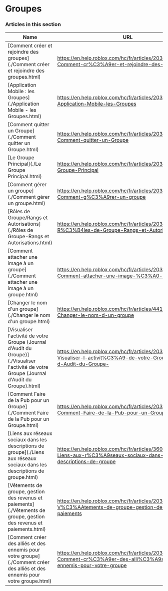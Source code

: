 # Groupes  
### Articles in this section
Name|URL
-|-
[Comment créer et rejoindre des groupes](./Comment créer et rejoindre des groupes.html) |https://en.help.roblox.com/hc/fr/articles/203313730-Comment-cr%C3%A9er-et-rejoindre-des-groupes
[Application Mobile : les Groupes](./Application Mobile - les Groupes.html) |https://en.help.roblox.com/hc/fr/articles/203313490-Application-Mobile-les-Groupes
[Comment quitter un Groupe](./Comment quitter un Groupe.html) |https://en.help.roblox.com/hc/fr/articles/203313790-Comment-quitter-un-Groupe
[Le Groupe Principal](./Le Groupe Principal.html) |https://en.help.roblox.com/hc/fr/articles/203313740-Le-Groupe-Principal
[Comment gérer un groupe](./Comment gérer un groupe.html) |https://en.help.roblox.com/hc/fr/articles/203313810-Comment-g%C3%A9rer-un-groupe
[Rôles de Groupe/Rangs et Autorisations](./Rôles de Groupe-Rangs et Autorisations.html) |https://en.help.roblox.com/hc/fr/articles/203313770-R%C3%B4les-de-Groupe-Rangs-et-Autorisations
[Comment attacher une image à un groupe](./Comment attacher une image à un groupe.html) |https://en.help.roblox.com/hc/fr/articles/203313800-Comment-attacher-une-image-%C3%A0-un-groupe
[Changer le nom d'un groupe](./Changer le nom d'un groupe.html) |https://en.help.roblox.com/hc/fr/articles/4414930974228-Changer-le-nom-d-un-groupe
[Visualiser l'activité de votre Groupe (Journal d'Audit du Groupe)](./Visualiser l'activité de votre Groupe (Journal d'Audit du Groupe).html) |https://en.help.roblox.com/hc/fr/articles/203313780-Visualiser-l-activit%C3%A9-de-votre-Groupe-Journal-d-Audit-du-Groupe-
[Comment Faire de la Pub pour un Groupe](./Comment Faire de la Pub pour un Groupe.html) |https://en.help.roblox.com/hc/fr/articles/203313820-Comment-Faire-de-la-Pub-pour-un-Groupe
[Liens aux réseaux sociaux dans les descriptions de groupe](./Liens aux réseaux sociaux dans les descriptions de groupe.html) |https://en.help.roblox.com/hc/fr/articles/360000910946-Liens-aux-r%C3%A9seaux-sociaux-dans-les-descriptions-de-groupe
[Vêtements de groupe, gestion des revenus et paiements](./Vêtements de groupe, gestion des revenus et paiements.html) |https://en.help.roblox.com/hc/fr/articles/203313830-V%C3%AAtements-de-groupe-gestion-des-revenus-et-paiements
[Comment créer des alliés et des ennemis pour votre groupe](./Comment créer des alliés et des ennemis pour votre groupe.html) |https://en.help.roblox.com/hc/fr/articles/203313750-Comment-cr%C3%A9er-des-alli%C3%A9s-et-des-ennemis-pour-votre-groupe